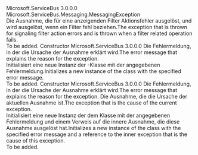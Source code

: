 <Type Name="RuleActionException" FullName="Microsoft.ServiceBus.Messaging.RuleActionException">
  <TypeSignature Language="C#" Value="public sealed class RuleActionException : Microsoft.ServiceBus.Messaging.MessagingException" />
  <TypeSignature Language="ILAsm" Value=".class public auto ansi serializable sealed beforefieldinit RuleActionException extends Microsoft.ServiceBus.Messaging.MessagingException" />
  <TypeSignature Language="DocId" Value="T:Microsoft.ServiceBus.Messaging.RuleActionException" />
  <TypeSignature Language="VB.NET" Value="Public NotInheritable Class RuleActionException&#xA;Inherits MessagingException" />
  <TypeSignature Language="F#" Value="type RuleActionException = class&#xA;    inherit MessagingException" />
  <AssemblyInfo>
    <AssemblyName>Microsoft.ServiceBus</AssemblyName>
    <AssemblyVersion>3.0.0.0</AssemblyVersion>
  </AssemblyInfo>
  <Base>
    <BaseTypeName>Microsoft.ServiceBus.Messaging.MessagingException</BaseTypeName>
  </Base>
  <Interfaces />
  <Docs>
    <summary><span data-ttu-id="b0300-101">Die Ausnahme, die für eine anzeigenden Filter Aktionsfehler ausgelöst, und wird ausgelöst, wenn ein Filter fehl beziehen.</span><span class="sxs-lookup"><span data-stu-id="b0300-101">The exception that is thrown for signaling filter action errors and is thrown when a filter related operation fails.</span></span></summary>
    <remarks>To be added.</remarks>
  </Docs>
  <Members>
    <Member MemberName=".ctor">
      <MemberSignature Language="C#" Value="public RuleActionException (string message);" />
      <MemberSignature Language="ILAsm" Value=".method public hidebysig specialname rtspecialname instance void .ctor(string message) cil managed" />
      <MemberSignature Language="DocId" Value="M:Microsoft.ServiceBus.Messaging.RuleActionException.#ctor(System.String)" />
      <MemberSignature Language="VB.NET" Value="Public Sub New (message As String)" />
      <MemberSignature Language="F#" Value="new Microsoft.ServiceBus.Messaging.RuleActionException : string -&gt; Microsoft.ServiceBus.Messaging.RuleActionException" Usage="new Microsoft.ServiceBus.Messaging.RuleActionException message" />
      <MemberType>Constructor</MemberType>
      <AssemblyInfo>
        <AssemblyName>Microsoft.ServiceBus</AssemblyName>
        <AssemblyVersion>3.0.0.0</AssemblyVersion>
      </AssemblyInfo>
      <Parameters>
        <Parameter Name="message" Type="System.String" />
      </Parameters>
      <Docs>
        <param name="message"><span data-ttu-id="b0300-102">Die Fehlermeldung, in der die Ursache der Ausnahme erklärt wird.</span><span class="sxs-lookup"><span data-stu-id="b0300-102">The error message that explains the reason for the exception.</span></span></param>
        <summary><span data-ttu-id="b0300-103">Initialisiert eine neue Instanz der <see cref="T:Microsoft.ServiceBus.Messaging.RuleActionException" />-Klasse mit der angegebenen Fehlermeldung.</span><span class="sxs-lookup"><span data-stu-id="b0300-103">Initializes a new instance of the <see cref="T:Microsoft.ServiceBus.Messaging.RuleActionException" /> class with the specified error message.</span></span></summary>
        <remarks>To be added.</remarks>
      </Docs>
    </Member>
    <Member MemberName=".ctor">
      <MemberSignature Language="C#" Value="public RuleActionException (string message, Exception innerException);" />
      <MemberSignature Language="ILAsm" Value=".method public hidebysig specialname rtspecialname instance void .ctor(string message, class System.Exception innerException) cil managed" />
      <MemberSignature Language="DocId" Value="M:Microsoft.ServiceBus.Messaging.RuleActionException.#ctor(System.String,System.Exception)" />
      <MemberSignature Language="VB.NET" Value="Public Sub New (message As String, innerException As Exception)" />
      <MemberSignature Language="F#" Value="new Microsoft.ServiceBus.Messaging.RuleActionException : string * Exception -&gt; Microsoft.ServiceBus.Messaging.RuleActionException" Usage="new Microsoft.ServiceBus.Messaging.RuleActionException (message, innerException)" />
      <MemberType>Constructor</MemberType>
      <AssemblyInfo>
        <AssemblyName>Microsoft.ServiceBus</AssemblyName>
        <AssemblyVersion>3.0.0.0</AssemblyVersion>
      </AssemblyInfo>
      <Parameters>
        <Parameter Name="message" Type="System.String" />
        <Parameter Name="innerException" Type="System.Exception" />
      </Parameters>
      <Docs>
        <param name="message"><span data-ttu-id="b0300-104">Die Fehlermeldung, in der die Ursache der Ausnahme erklärt wird.</span><span class="sxs-lookup"><span data-stu-id="b0300-104">The error message that explains the reason for the exception.</span></span></param>
        <param name="innerException"><span data-ttu-id="b0300-105">Die Ausnahme, die die Ursache der aktuellen Ausnahme ist.</span><span class="sxs-lookup"><span data-stu-id="b0300-105">The exception that is the cause of the current exception.</span></span></param>
        <summary><span data-ttu-id="b0300-106">Initialisiert eine neue Instanz der dem <see cref="T:Microsoft.ServiceBus.Messaging.RuleActionException" /> Klasse mit der angegebenen Fehlermeldung und einem Verweis auf die innere Ausnahme, die diese Ausnahme ausgelöst hat.</span><span class="sxs-lookup"><span data-stu-id="b0300-106">Initializes a new instance of the <see cref="T:Microsoft.ServiceBus.Messaging.RuleActionException" /> class with the specified error message and a reference to the inner exception that is the cause of this exception.</span></span></summary>
        <remarks>To be added.</remarks>
      </Docs>
    </Member>
  </Members>
</Type>